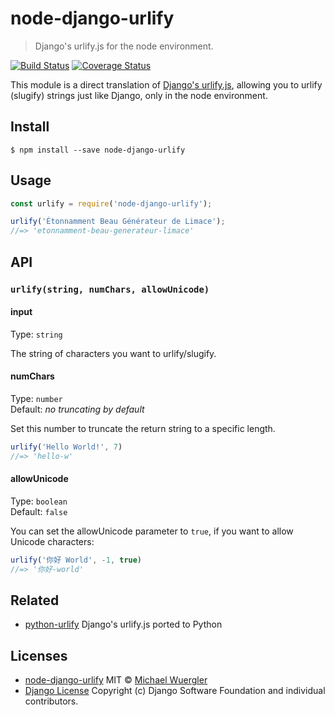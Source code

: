 # node-django-urlify 

> Django's urlify.js for the node environment.

[![Build Status](https://travis-ci.org/radiovisual/node-django-urlify.svg?branch=master)](https://travis-ci.org/radiovisual/node-django-urlify) [![Coverage Status](https://coveralls.io/repos/github/radiovisual/node-django-urlify/badge.svg?branch=master)](https://coveralls.io/github/radiovisual/node-django-urlify?branch=master)

This module is a direct translation of [Django's urlify.js](https://github.com/django/django/blob/master/django/contrib/admin/static/admin/js/urlify.js), 
allowing you to urlify (slugify) strings just like Django, only in the node environment. 
 
## Install

```
$ npm install --save node-django-urlify
```


## Usage

```js
const urlify = require('node-django-urlify');

urlify('Étonnamment Beau Générateur de Limace');
//=> 'etonnamment-beau-generateur-limace'
```


## API

### `urlify(string, numChars, allowUnicode)`

#### input

Type: `string`

The string of characters you want to urlify/slugify.

#### numChars

Type: `number`<br/>
Default: *no truncating by default*

Set this number to truncate the return string to a specific length.

```js
urlify('Hello World!', 7)
//=> 'hello-w'
```

#### allowUnicode

Type: `boolean`<br>
Default: `false`

You can set the allowUnicode parameter to `true`, if you want to allow Unicode characters:

```js
urlify('你好 World', -1, true)
//=> '你好-world'
```

## Related

- [python-urlify](https://github.com/dreikanter/python-urlify) Django's urlify.js ported to Python

## Licenses

- [node-django-urlify](https://github.com/radiovisual/node-django-urlify) MIT © [Michael Wuergler](http://numetriclabs.com)
- [Django License](https://github.com/django/django/blob/master/LICENSE) Copyright (c) Django Software Foundation and individual contributors.


